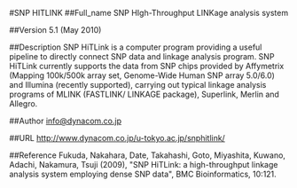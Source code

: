 #SNP HITLINK
##Full_name
SNP HIgh-Throughput LINKage analysis system

##Version
5.1 (May 2010)

##Description
SNP HiTLink is a computer program providing a useful pipeline to directly connect SNP data and linkage analysis program. SNP HiTLink currently supports the data from SNP chips provided by Affymetrix (Mapping 100k/500k array set, Genome-Wide Human SNP array 5.0/6.0) and Illumina (recently supported), carrying out typical linkage analysis programs of MLINK (FASTLINK/ LINKAGE package), Superlink, Merlin and Allegro.

##Author
info@dynacom.co.jp

##URL
http://www.dynacom.co.jp/u-tokyo.ac.jp/snphitlink/

##Reference
Fukuda, Nakahara, Date, Takahashi, Goto, Miyashita, Kuwano, Adachi, Nakamura, Tsuji (2009), "SNP HiTLink: a high-throughput linkage analysis system employing dense SNP data", BMC Bioinformatics, 10:121.

